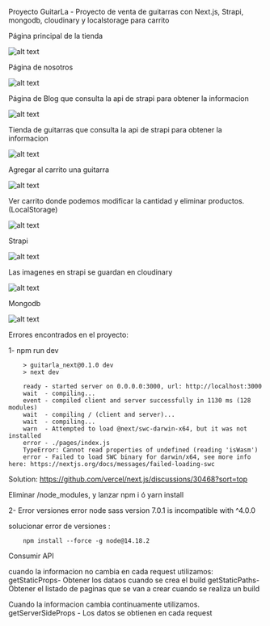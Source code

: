 Proyecto GuitarLa - Proyecto de venta de guitarras con Next.js, Strapi, mongodb, cloudinary y localstorage para carrito

Página principal de la tienda


![alt text](/img/guitarla_inicio.png)

Página de nosotros


![alt text](/img/guitarla_nosotros.png)


Página de Blog que consulta la api de strapi para obtener la informacion

![alt text](/img/guitarla_blog.png)


Tienda de guitarras que consulta la api de strapi para obtener la informacion

![alt text](/img/guitarla_tienda.png)


Agregar al carrito una guitarra


![alt text](/img/guitarla_guitarra.png)


Ver carrito donde podemos modificar la cantidad y eliminar productos. (LocalStorage)

![alt text](/img/guitarla_carrito.png)


Strapi


![alt text](/img/guitarla_strapi_guitarras.png)


Las imagenes en strapi se guardan en cloudinary

![alt text](/img/guitarla_cloudinary.png)


Mongodb

![alt text](/img/guitarla_mongodb.png)





Errores encontrados en el proyecto:

1- 
        npm run dev

        > guitarla_next@0.1.0 dev
        > next dev

        ready - started server on 0.0.0.0:3000, url: http://localhost:3000
        wait  - compiling...
        event - compiled client and server successfully in 1130 ms (128 modules)
        wait  - compiling / (client and server)...
        wait  - compiling...
        warn  - Attempted to load @next/swc-darwin-x64, but it was not installed
        error - ./pages/index.js
        TypeError: Cannot read properties of undefined (reading 'isWasm')
        error - Failed to load SWC binary for darwin/x64, see more info here: https://nextjs.org/docs/messages/failed-loading-swc
        
Solution: https://github.com/vercel/next.js/discussions/30468?sort=top

Eliminar /node_modules, y lanzar  npm i ó yarn install





2- Error versiones 
       error node sass version 7.0.1 is incompatible with ^4.0.0

   solucionar error de versiones :

        npm install --force -g node@14.18.2




Consumir API

cuando la informacion no cambia en cada request utilizamos:
getStaticProps- Obtener los dataos cuando se crea el build
getStaticPaths- Obtener el listado de paginas que se van a crear cuando se realiza un build

Cuando la informacion cambia continuamente utilizamos.
getServerSideProps - Los datos se obtienen en cada request